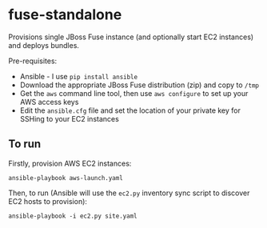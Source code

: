 # fuse-standalone

Provisions single JBoss Fuse instance (and optionally start EC2 instances) and deploys bundles.

Pre-requisites:

- Ansible - I use `pip install ansible`
- Download the appropriate JBoss Fuse distribution (zip) and copy to `/tmp`
- Get the `aws` command line tool, then use `aws configure` to set up your AWS access keys
- Edit the `ansible.cfg` file and set the location of your private key for SSHing to your EC2 instances

## To run

Firstly, provision AWS EC2 instances:

    ansible-playbook aws-launch.yaml

Then, to run (Ansible will use the `ec2.py` inventory sync script to discover EC2 hosts to provision):

    ansible-playbook -i ec2.py site.yaml

